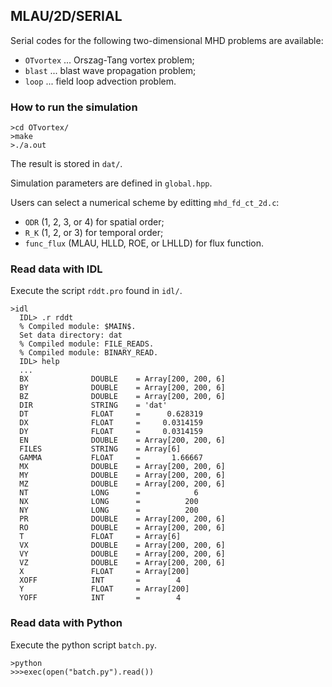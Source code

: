 ## MLAU/2D/SERIAL
Serial codes for the following two-dimensional MHD problems are available:
- `OTvortex` ... Orszag-Tang vortex problem;
- `blast` ... blast wave propagation problem;
- `loop` ... field loop advection problem.

### How to run the simulation
```
>cd OTvortex/
>make
>./a.out
```

The result is stored in `dat/`.

Simulation parameters are defined in `global.hpp`.

Users can select a numerical scheme by editting `mhd_fd_ct_2d.c`:
- `ODR` (1, 2, 3, or 4) for spatial order;
- `R_K` (1, 2, or 3) for temporal order;
- `func_flux` (MLAU, HLLD, ROE, or LHLLD) for flux function.

### Read data with IDL
Execute the script `rddt.pro` found in `idl/`.

```
>idl
  IDL> .r rddt
  % Compiled module: $MAIN$.
  Set data directory: dat
  % Compiled module: FILE_READS.
  % Compiled module: BINARY_READ.
  IDL> help
  ...
  BX              DOUBLE    = Array[200, 200, 6]
  BY              DOUBLE    = Array[200, 200, 6]
  BZ              DOUBLE    = Array[200, 200, 6]
  DIR             STRING    = 'dat'
  DT              FLOAT     =      0.628319
  DX              FLOAT     =     0.0314159
  DY              FLOAT     =     0.0314159
  EN              DOUBLE    = Array[200, 200, 6]
  FILES           STRING    = Array[6]
  GAMMA           FLOAT     =       1.66667
  MX              DOUBLE    = Array[200, 200, 6]
  MY              DOUBLE    = Array[200, 200, 6]
  MZ              DOUBLE    = Array[200, 200, 6]
  NT              LONG      =            6
  NX              LONG      =          200
  NY              LONG      =          200
  PR              DOUBLE    = Array[200, 200, 6]
  RO              DOUBLE    = Array[200, 200, 6]
  T               FLOAT     = Array[6]
  VX              DOUBLE    = Array[200, 200, 6]
  VY              DOUBLE    = Array[200, 200, 6]
  VZ              DOUBLE    = Array[200, 200, 6]
  X               FLOAT     = Array[200]
  XOFF            INT       =        4
  Y               FLOAT     = Array[200]
  YOFF            INT       =        4
```

### Read data with Python
Execute the python script `batch.py`.

```
>python
>>>exec(open("batch.py").read())
```
